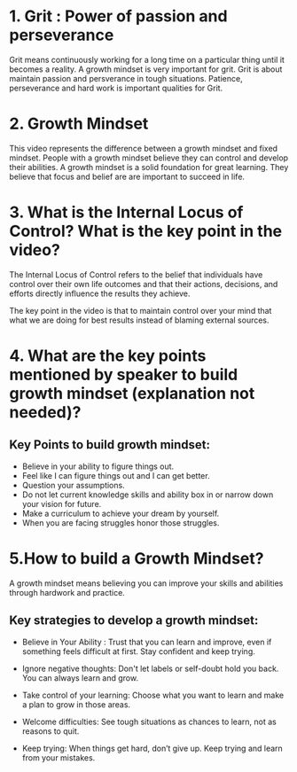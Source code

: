 # 1. Grit : Power of passion and perseverance

Grit means continuously working for a long time on a particular thing until it becomes a reality. A growth mindset is very important for grit. Grit is about maintain passion and persverance in tough situations. Patience, perseverance and hard work is important qualities for Grit.

# 2. Growth Mindset

This video represents the difference between a growth mindset and fixed mindset. People with a growth mindset believe they can control and develop their abilities. A growth mindset is a solid foundation for great learning. They believe that focus and belief are are important to succeed in life.

# 3. What is the Internal Locus of Control? What is the key point in the video?

The Internal Locus of Control refers to the belief that individuals have control over their own life outcomes and that their actions, decisions, and efforts directly influence the results they achieve.

The key point in the video is that to maintain control over your mind that what we are doing for best results instead of blaming external sources. 

# 4. What are the key points mentioned by speaker to build growth mindset (explanation not needed)?

## Key Points to build growth mindset:
- Believe in your ability to figure things out.
- Feel like I can figure things out and I can get better. 
- Question your assumptions.
- Do not let current knowledge skills and ability box in or narrow down your vision for future.
- Make a curriculum to achieve your dream by yourself.
- When you are facing struggles honor those struggles.

# 5.How to build a Growth Mindset?
A growth mindset means believing you can improve your skills and abilities through hardwork and practice.

## Key strategies to develop a growth mindset:

* Believe in Your Ability : Trust that you can learn and improve, even if something feels difficult at first. Stay confident and keep trying.

* Ignore negative thoughts: Don't let labels or self-doubt hold you back. You can always learn and grow.

* Take control of your learning: Choose what you want to learn and make a plan to grow in those areas.

* Welcome difficulties: See tough situations as chances to learn, not as reasons to quit.

* Keep trying: When things get hard, don’t give up. Keep trying and learn from your mistakes.
